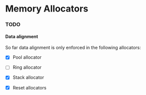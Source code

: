 # Memory Allocators

### TODO

#### Data alignment
So far data alignment is only enforced in the following allocators:
- [x] Pool allocator
- [ ] Ring allocator
- [x] Stack allocator
- [x] Reset allocators

